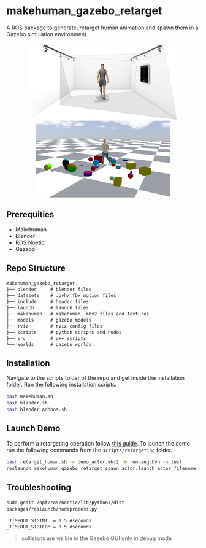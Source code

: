 # makehuman_gazebo_retarget

A ROS package to generate, retarget human animation and spawn them in a Gazebo simulation environment. 

<div align="center">
    <img src=".github/media/motive.jpg" height = 200>
    <img src=".github/media/collisions1.jpg" height = 200>
</div>

## Prerequities
- Makehuman
- Blender
- ROS Noetic
- Gazebo

## Repo Structure
```
makehuman_gazebo_retarget
├── blender     # blender files
├── datasets    # .bvh/.fbx motion files 
├── include     # header files
├── launch      # launch files
├── makehuman   # makehuman .mhx2 files and textures
├── models      # gazebo models
├── rviz        # rviz config files
├── scripts     # python scripts and nodes
├── src         # c++ scripts
└── worlds      # gazebo worlds
```

## Installation
Navigate to the scripts folder of the repo and get inside the installation folder. Run the following installation scripts:
```bash
bash makehuman.sh
bash blender.sh
bash blender_addons.sh
```

## Launch Demo
To perform a retargeting operation follow [this guide](.github/docs/retargeting_pipeline.md). To launch the demo run the following commands from the `scripts/retargeting` folder. 
```bash
bash retarget_human.sh -m demo_actor.mhx2 -b running.bvh -n test
roslaunch makehuman_gazebo_retarget spawn_actor.launch actor_filename:=test gazebo_debug_mode:=true
```

## Troubleshooting

`sudo gedit /opt/ros/noetic/lib/python3/dist-packages/roslaunch/nodeprocess.py`
```
_TIMEOUT_SIGINT  = 0.5 #seconds
_TIMEOUT_SIGTERM = 0.5 #seconds
```

> collisions are visible in the Gazebo GUI only in debug mode